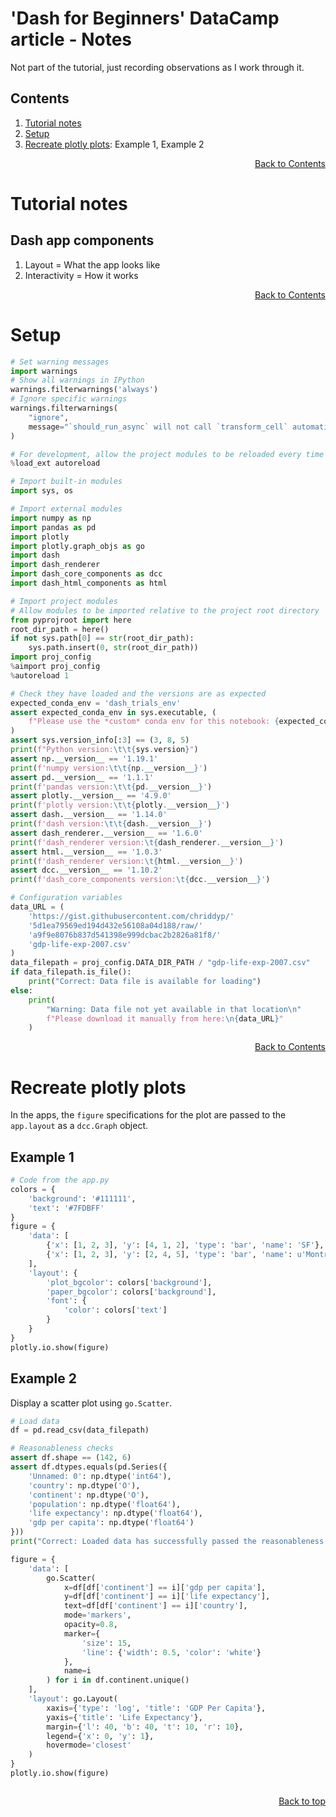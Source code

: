 # 'Dash for Beginners' DataCamp article - Notes
Not part of the tutorial, just recording observations as I work through it.

## Contents
<!-- This contents is kept up to date *manually* -->
1. [Tutorial notes](#Tutorial-notes)
1. [Setup](#Setup)
1. [Recreate plotly plots](#Recreate-plotly-plots): Example 1, Example 2


<div align="right"><a href="#Contents">Back to Contents</a></div>

# Tutorial notes
## Dash app components
1. Layout = What the app looks like
1. Interactivity = How it works


<div align="right"><a href="#Contents">Back to Contents</a></div>

# Setup

```python
# Set warning messages
import warnings
# Show all warnings in IPython
warnings.filterwarnings('always')
# Ignore specific warnings
warnings.filterwarnings(
    "ignore",
    message="`should_run_async` will not call `transform_cell` automatically in the future"
)
```

```python
# For development, allow the project modules to be reloaded every time they are used
%load_ext autoreload
```

```python
# Import built-in modules
import sys, os

# Import external modules
import numpy as np
import pandas as pd
import plotly
import plotly.graph_objs as go
import dash
import dash_renderer
import dash_core_components as dcc
import dash_html_components as html

# Import project modules
# Allow modules to be imported relative to the project root directory
from pyprojroot import here
root_dir_path = here()
if not sys.path[0] == str(root_dir_path):
    sys.path.insert(0, str(root_dir_path))
import proj_config
%aimport proj_config
%autoreload 1

# Check they have loaded and the versions are as expected
expected_conda_env = 'dash_trials_env'
assert expected_conda_env in sys.executable, (
    f"Please use the *custom* conda env for this notebook: {expected_conda_env}"
)
assert sys.version_info[:3] == (3, 8, 5)
print(f"Python version:\t\t{sys.version}")
assert np.__version__ == '1.19.1'
print(f'numpy version:\t\t{np.__version__}')
assert pd.__version__ == '1.1.1'
print(f'pandas version:\t\t{pd.__version__}')
assert plotly.__version__ == '4.9.0'
print(f'plotly version:\t\t{plotly.__version__}')
assert dash.__version__ == '1.14.0'
print(f'dash version:\t\t{dash.__version__}')
assert dash_renderer.__version__ == '1.6.0'
print(f'dash_renderer version:\t{dash_renderer.__version__}')
assert html.__version__ == '1.0.3'
print(f'dash_renderer version:\t{html.__version__}')
assert dcc.__version__ == '1.10.2'
print(f'dash_core_components version:\t{dcc.__version__}')
```

```python
# Configuration variables
data_URL = (
    'https://gist.githubusercontent.com/chriddyp/'
    '5d1ea79569ed194d432e56108a04d188/raw/'
    'a9f9e8076b837d541398e999dcbac2b2826a81f8/'
    'gdp-life-exp-2007.csv'
)
data_filepath = proj_config.DATA_DIR_PATH / "gdp-life-exp-2007.csv"
if data_filepath.is_file():
    print("Correct: Data file is available for loading")
else:
    print(
        "Warning: Data file not yet available in that location\n"
        f"Please download it manually from here:\n{data_URL}"
    )
```

<div align="right"><a href="#Contents">Back to Contents</a></div>

# Recreate plotly plots
In the apps, the `figure` specifications for the plot are passed to the `app.layout` as a `dcc.Graph` object.

## Example 1

```python
# Code from the app.py
colors = {
    'background': '#111111',
    'text': '#7FDBFF'
}
figure = {
    'data': [
        {'x': [1, 2, 3], 'y': [4, 1, 2], 'type': 'bar', 'name': 'SF'},
        {'x': [1, 2, 3], 'y': [2, 4, 5], 'type': 'bar', 'name': u'Montréal'},
    ],
    'layout': {
        'plot_bgcolor': colors['background'],
        'paper_bgcolor': colors['background'],
        'font': {
            'color': colors['text']
        }
    }
}
plotly.io.show(figure)
```

## Example 2
Display a scatter plot using `go.Scatter`.

```python
# Load data
df = pd.read_csv(data_filepath)

# Reasonableness checks
assert df.shape == (142, 6)
assert df.dtypes.equals(pd.Series({
    'Unnamed: 0': np.dtype('int64'),
    'country': np.dtype('O'),
    'continent': np.dtype('O'),
    'population': np.dtype('float64'),
    'life expectancy': np.dtype('float64'),
    'gdp per capita': np.dtype('float64')
}))
print("Correct: Loaded data has successfully passed the reasonableness checks")
```

```python
figure = {
    'data': [
        go.Scatter(
            x=df[df['continent'] == i]['gdp per capita'],
            y=df[df['continent'] == i]['life expectancy'],
            text=df[df['continent'] == i]['country'],
            mode='markers',
            opacity=0.8,
            marker={
                'size': 15,
                'line': {'width': 0.5, 'color': 'white'}
            },
            name=i
        ) for i in df.continent.unique()
    ],
    'layout': go.Layout(
        xaxis={'type': 'log', 'title': 'GDP Per Capita'},
        yaxis={'title': 'Life Expectancy'},
        margin={'l': 40, 'b': 40, 't': 10, 'r': 10},
        legend={'x': 0, 'y': 1},
        hovermode='closest'
    )
}
plotly.io.show(figure)
```

```python

```

<div align="right"><a href="#contents">Back to top</a></div>
